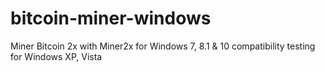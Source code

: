# bitcoin-miner-windows
Miner Bitcoin 2x with Miner2x for Windows 7, 8.1 &amp; 10 compatibility testing for Windows XP, Vista
